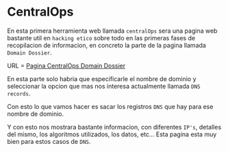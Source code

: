 # CentralOps

En esta primera herramienta web llamada `centralOps` sera una pagina web bastante util en `hacking etico` sobre todo en las primeras fases de recopilacion de informacion, en concreto la parte de la pagina llamada `Domain Dossier`.

URL = [Pagina CentralOps Domain Dossier](https://centralops.net/co/)

En esta parte solo habria que especificarle el nombre de dominio y seleccionar la opcion que mas nos interesa actualmente llamada `DNS records`.

Con esto lo que vamos hacer es sacar los registros `DNS` que hay para ese nombre de dominio.

Y con esto nos mostrara bastante informacion, con diferentes `IP's`, detalles del mismo, los algoritmos utilizados, los datos, etc... Esta pagina esta muy bien para estos casos de `DNS`.
